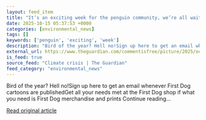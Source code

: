 ```yaml
---
layout: feed_item
title: "It’s an exciting week for the penguin community, we’re all waiting to see who is the winner … I mean loser | First Dog on the Moon"
date: 2025-10-15 05:37:53 +0000
categories: [environmental_news]
tags: []
keywords: ['penguin', 'exciting', 'week']
description: "Bird of the year? Hell no!Sign up here to get an email whenever First Dog cartoons are publishedGet all your needs met at the First Dog shop if what you need..."
external_url: https://www.theguardian.com/commentisfree/picture/2025/oct/15/its-an-exciting-week-for-the-penguin-community-were-all-waiting-to-see-who-is-the-winner-i-mean-loser
is_feed: true
source_feed: "Climate crisis | The Guardian"
feed_category: "environmental_news"
---
```


Bird of the year? Hell no!Sign up here to get an email whenever First Dog cartoons are publishedGet all your needs met at the First Dog shop if what you need is First Dog merchandise and prints Continue reading...

[Read original article](https://www.theguardian.com/commentisfree/picture/2025/oct/15/its-an-exciting-week-for-the-penguin-community-were-all-waiting-to-see-who-is-the-winner-i-mean-loser)
